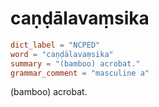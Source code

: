 # caṇḍālavaṃsika

``` toml
dict_label = "NCPED"
word = "caṇḍālavaṃsika"
summary = "(bamboo) acrobat."
grammar_comment = "masculine a"
```

(bamboo) acrobat.

